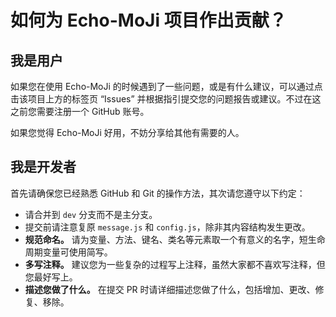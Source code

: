 # 如何为 Echo-MoJi 项目作出贡献？
## 我是用户
如果您在使用 Echo-MoJi 的时候遇到了一些问题，或是有什么建议，可以通过点击该项目上方的标签页 “Issues” 并根据指引提交您的问题报告或建议。不过在这之前您需要注册一个 GitHub 账号。

如果您觉得 Echo-MoJi 好用，不妨分享给其他有需要的人。

## 我是开发者
首先请确保您已经熟悉 GitHub 和 Git 的操作方法，其次请您遵守以下约定：

- 请合并到 `dev` 分支而不是主分支。
- 提交前请注意复原 `message.js` 和 `config.js`，除非其内容结构发生更改。
- **规范命名。** 请为变量、方法、键名、类名等元素取一个有意义的名字，短生命周期变量可使用简写。
- **多写注释。** 建议您为一些复杂的过程写上注释，虽然大家都不喜欢写注释，但您最好写上。
- **描述您做了什么。** 在提交 PR 时请详细描述您做了什么，包括增加、更改、修复、移除。
